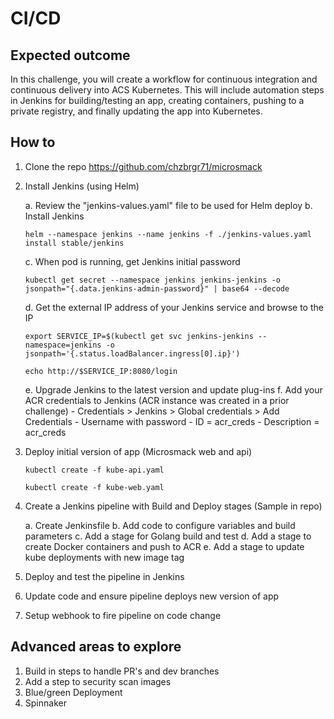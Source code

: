 # CI/CD

## Expected outcome

In this challenge, you will create a workflow for continuous integration and continuous delivery into ACS Kubernetes. This will include automation steps in Jenkins for building/testing an app, creating containers, pushing to a private registry, and finally updating the app into Kubernetes.

## How to

1. Clone the repo https://github.com/chzbrgr71/microsmack 
2. Install Jenkins (using Helm)

    a. Review the "jenkins-values.yaml" file to be used for Helm deploy
    b. Install Jenkins
    ```
    helm --namespace jenkins --name jenkins -f ./jenkins-values.yaml install stable/jenkins
    ```
    c. When pod is running, get Jenkins initial password
    ```
    kubectl get secret --namespace jenkins jenkins-jenkins -o jsonpath="{.data.jenkins-admin-password}" | base64 --decode
    ```
    d. Get the external IP address of your Jenkins service and browse to the IP
    ```
    export SERVICE_IP=$(kubectl get svc jenkins-jenkins --namespace=jenkins -o jsonpath='{.status.loadBalancer.ingress[0].ip}')

    echo http://$SERVICE_IP:8080/login
    ```
    e. Upgrade Jenkins to the latest version and update plug-ins
    f. Add your ACR credentials to Jenkins (ACR instance was created in a prior challenge)
        - Credentials > Jenkins > Global credentials > Add Credentials
        - Username with password
        - ID = acr_creds
        - Description = acr_creds

3. Deploy initial version of app (Microsmack web and api)

    ```
    kubectl create -f kube-api.yaml

    kubectl create -f kube-web.yaml
    ```

4. Create a Jenkins pipeline with Build and Deploy stages (Sample in repo)
    
    a. Create Jenkinsfile
    b. Add code to configure variables and build parameters
    c. Add a stage for Golang build and test
    d. Add a stage to create Docker containers and push to ACR
    e. Add a stage to update kube deployments with new image tag

5. Deploy and test the pipeline in Jenkins
6. Update code and ensure pipeline deploys new version of app
7. Setup webhook to fire pipeline on code change

## Advanced areas to explore

1. Build in steps to handle PR's and dev branches
2. Add a step to security scan images
3. Blue/green Deployment
3. Spinnaker